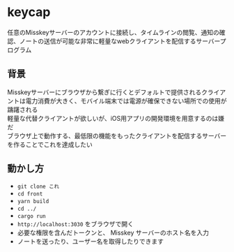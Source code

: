 # keycap
任意のMisskeyサーバーのアカウントに接続し、タイムラインの閲覧、通知の確認、ノートの送信が可能な非常に軽量なwebクライアントを配信するサーバープログラム

## 背景
Misskeyサーバーにブラウザから繋ぎに行くとデフォルトで提供されるクライアントは電力消費が大きく、モバイル端末では電源が確保できない場所での使用が躊躇される  
軽量な代替クライアントが欲しいが、iOS用アプリの開発環境を用意するのは嫌だ  
ブラウザ上で動作する、最低限の機能をもったクライアントを配信するサーバーを作ることでこれを達成したい

## 動かし方
- `git clone これ`
- `cd front`
- `yarn build`
- `cd ../`
- `cargo run`
- `http://localhost:3030` をブラウザで開く
- 必要な権限を含んだトークンと、 Misskey サーバーのホスト名を入力
- ノートを送ったり、ユーザー名を取得したりできます